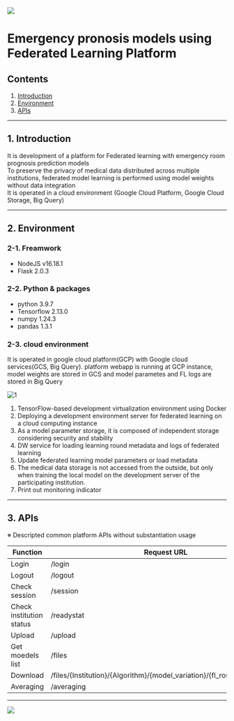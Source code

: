 <img src="https://capsule-render.vercel.app/api?type=waving&color=0c2238&height=120&section=header&text=ELF&fontSize=100&fontColor=d6ace6" />
<h1>Emergency pronosis models using Federated Learning Platform</h1>

## Contents
1. [Introduction](#1-introduction)
2. [Environment](#2-environment)
3. [APIs](#3-apis)
---
## 1. Introduction

It is development of a platform for Federated learning with emergency room prognosis prediction models<br/>
To preserve the privacy of medical data distributed across multiple institutions, federated model learning is performed using model weights without data integration<br/>
It is operated in a cloud environment (Google Cloud Platform, Google Cloud Storage, Big Query)


---
## 2. Environment
### 2-1. Freamwork
* NodeJS v16.18.1
* Flask 2.0.3
### 2-2. Python & packages
* python 3.9.7
* Tensorflow 2.13.0
* numpy 1.24.3
* pandas 1.3.1
### 2-3. cloud environment
It is operated in google cloud platform(GCP) with Google cloud services(GCS, Big Query). platform webapp is running at GCP instance, model weights are stored in GCS and model parametes and FL logs are stored in Big Query

 ![1](https://github.com/CNTBMS/ELF/assets/69572216/9749d276-32a0-40c8-9b8c-2bcc18116286)

  
1) TensorFlow-based development virtualization  environment using Docker
2) Deploying a development environment server for federated learning on a cloud computing instance
3) As a model parameter storage, it is composed of independent storage considering security and stability
4) DW service for loading learning round metadata and logs of federated learning
5) Update federated learning model parameters or load metadata
6) The medical data storage is not accessed from the outside, but only when training the local model on the development server of the participating institution.
7) Print out monitoring indicator

---
## 3. APIs

※ Descripted common platform APIs without substantiation usage  

|Function|Request URL|Method|
|---|---|---|
|Login|/login|POST|
|Logout|/logout|GET|
|Check session|/session|GET|
|Check institution status|/readystat|GET|
|Upload|/upload|POST|
|Get moedels list|/files|GET|
|Download|/files/{Institution}/{Algorithm}/{model_variation}/{fl_round}/{file_name}|GET|
|Averaging|/averaging|GET|

---

<img src="https://capsule-render.vercel.app/api?type=waving&color=0c2238&height=120&section=footer&text=ELF&fontSize=100&fontColor=d6ace6" />
